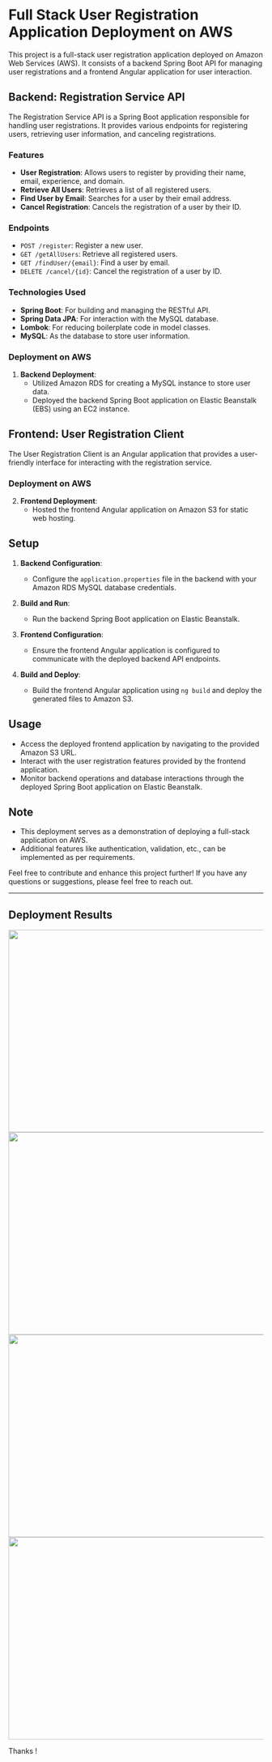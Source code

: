 # Full Stack User Registration Application Deployment on AWS

This project is a full-stack user registration application deployed on Amazon Web Services (AWS). It consists of a backend Spring Boot API for managing user registrations and a frontend Angular application for user interaction.

## Backend: Registration Service API

The Registration Service API is a Spring Boot application responsible for handling user registrations. It provides various endpoints for registering users, retrieving user information, and canceling registrations.

### Features

- **User Registration**: Allows users to register by providing their name, email, experience, and domain.
- **Retrieve All Users**: Retrieves a list of all registered users.
- **Find User by Email**: Searches for a user by their email address.
- **Cancel Registration**: Cancels the registration of a user by their ID.

### Endpoints

- `POST /register`: Register a new user.
- `GET /getAllUsers`: Retrieve all registered users.
- `GET /findUser/{email}`: Find a user by email.
- `DELETE /cancel/{id}`: Cancel the registration of a user by ID.

### Technologies Used

- **Spring Boot**: For building and managing the RESTful API.
- **Spring Data JPA**: For interaction with the MySQL database.
- **Lombok**: For reducing boilerplate code in model classes.
- **MySQL**: As the database to store user information.

### Deployment on AWS

1. **Backend Deployment**:
   - Utilized Amazon RDS for creating a MySQL instance to store user data.
   - Deployed the backend Spring Boot application on Elastic Beanstalk (EBS) using an EC2 instance.

## Frontend: User Registration Client

The User Registration Client is an Angular application that provides a user-friendly interface for interacting with the registration service.

### Deployment on AWS

2. **Frontend Deployment**:
   - Hosted the frontend Angular application on Amazon S3 for static web hosting.

## Setup

1. **Backend Configuration**:
   - Configure the `application.properties` file in the backend with your Amazon RDS MySQL database credentials.

2. **Build and Run**:
   - Run the backend Spring Boot application on Elastic Beanstalk.

3. **Frontend Configuration**:
   - Ensure the frontend Angular application is configured to communicate with the deployed backend API endpoints.

4. **Build and Deploy**:
   - Build the frontend Angular application using `ng build` and deploy the generated files to Amazon S3.

## Usage

- Access the deployed frontend application by navigating to the provided Amazon S3 URL.
- Interact with the user registration features provided by the frontend application.
- Monitor backend operations and database interactions through the deployed Spring Boot application on Elastic Beanstalk.

## Note

- This deployment serves as a demonstration of deploying a full-stack application on AWS.
- Additional features like authentication, validation, etc., can be implemented as per requirements.

Feel free to contribute and enhance this project further! If you have any questions or suggestions, please feel free to reach out.

---

## Deployment Results

<!-- ![Deployment](results/1.gif) -->
<img src="results/result1.gif" width="600" height="400">
<!-- ![Deployment](results/2.gif) -->
<img src="results/result2.gif" width="600" height="400">
<!-- ![Deployment](results/4.gif) -->
<img src="results/result3.gif" width="600" height="400">
<!-- ![Deployment](results/3.gif) -->
<img src="results/result4.gif" width="600" height="400">

Thanks !